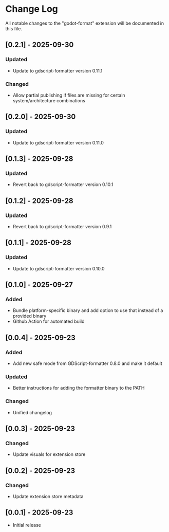 # Change Log

All notable changes to the "godot-format" extension will be documented in this file.

## [0.2.1] - 2025-09-30

### Updated

- Update to gdscript-formatter version 0.11.1

### Changed

- Allow partial publishing if files are missing for certain system/architecture combinations

## [0.2.0] - 2025-09-30

### Updated

- Update to gdscript-formatter version 0.11.0

## [0.1.3] - 2025-09-28

### Updated

- Revert back to gdscript-formatter version 0.10.1

## [0.1.2] - 2025-09-28

### Updated

- Revert back to gdscript-formatter version 0.9.1

## [0.1.1] - 2025-09-28

### Updated

- Update to gdscript-formatter version 0.10.0

## [0.1.0] - 2025-09-27

### Added

- Bundle platform-specific binary and add option to use that instead of a provided binary
- Github Action for automated build

## [0.0.4] - 2025-09-23

### Added

- Add new safe mode from GDScript-formatter 0.8.0 and make it default

### Updated

- Better instructions for adding the formatter binary to the PATH

### Changed

- Unified changelog

## [0.0.3] - 2025-09-23

### Changed

- Update visuals for extension store

## [0.0.2] - 2025-09-23

### Changed

- Update extension store metadata

## [0.0.1] - 2025-09-23

- Initial release
